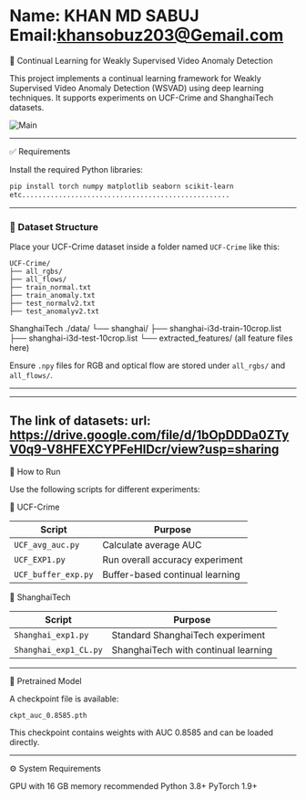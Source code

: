 Name: KHAN MD SABUJ
Email:khansobuz203@Gemail.com
================================================================================================================




🧠 Continual Learning for Weakly Supervised Video Anomaly Detection

This project implements a continual learning framework for Weakly Supervised Video Anomaly Detection (WSVAD) using deep learning techniques. It supports experiments on UCF-Crime and ShanghaiTech datasets.

![Main](https://github.com/user-attachments/assets/74a850d5-fd38-4543-9984-e27198d722d3)

---

✅ Requirements

Install the required Python libraries:

```bash
pip install torch numpy matplotlib seaborn scikit-learn
etc...................................................
```

---

### 📁 Dataset Structure

Place your UCF-Crime dataset inside a folder named `UCF-Crime` like this:

```
UCF-Crime/
├── all_rgbs/
├── all_flows/
├── train_normal.txt
├── train_anomaly.txt
├── test_normalv2.txt
├── test_anomalyv2.txt
```
ShanghaiTech
./data/
  └── shanghai/
      ├── shanghai-i3d-train-10crop.list
      ├── shanghai-i3d-test-10crop.list
      └── extracted_features/   (all feature files here)

Ensure `.npy` files for RGB and optical flow are stored under `all_rgbs/` and `all_flows/`.

---

----------
The link of datasets:
url: https://drive.google.com/file/d/1bOpDDDa0ZTyV0q9-V8HFEXCYPFeHlDcr/view?usp=sharing
------------

 🚀 How to Run

Use the following scripts for different experiments:

 🔹 UCF-Crime

| Script              | Purpose                         |
| ------------------- | ------------------------------- |
| `UCF_avg_auc.py`    | Calculate average AUC           |
| `UCF_EXP1.py`       | Run overall accuracy experiment |
| `UCF_buffer_exp.py` | Buffer-based continual learning |

 🔹 ShanghaiTech

| Script                | Purpose                              |
| --------------------- | ------------------------------------ |
| `Shanghai_exp1.py`    | Standard ShanghaiTech experiment     |
| `Shanghai_exp1_CL.py` | ShanghaiTech with continual learning |

---

💾 Pretrained Model

A checkpoint file is available:

```text
ckpt_auc_0.8585.pth
```

This checkpoint contains weights with AUC 0.8585 and can be loaded directly.

---

⚙️ System Requirements

 GPU with 16 GB memory recommended
 Python 3.8+
 PyTorch 1.9+

